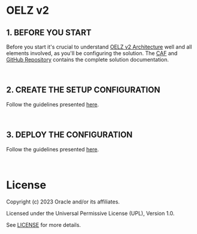 # OELZ v2

## 1. BEFORE YOU START

Before you start it's crucial to understand [OELZ v2 Architecture](https://blogs.oracle.com/cloudsecurity/post/enterprise-scale-baseline-landing-zone-version2) well and all elements involved, as you'll be configuring the solution. The [CAF](https://docs.oracle.com/en-us/iaas/Content/cloud-adoption-framework/landing-zone-v2.htm) and [GitHub Repository](https://github.com/oracle-quickstart/oci-landing-zones) contains the complete solution documentation.



&nbsp; 

## 2. CREATE THE SETUP CONFIGURATION

Follow the guidelines presented [here](https://docs.oracle.com/en-us/iaas/Content/cloud-adoption-framework/configuration-landing-zone-v2.htm).

&nbsp; 

## 3. DEPLOY THE CONFIGURATION

Follow the guidelines presented [here](https://docs.oracle.com/en-us/iaas/Content/cloud-adoption-framework/implementation-landing-zone-v2.htm).



&nbsp; 

# License

Copyright (c) 2023 Oracle and/or its affiliates.

Licensed under the Universal Permissive License (UPL), Version 1.0.

See [LICENSE](https://github.com/oracle-devrel/technology-engineering/blob/main/LICENSE) for more details.